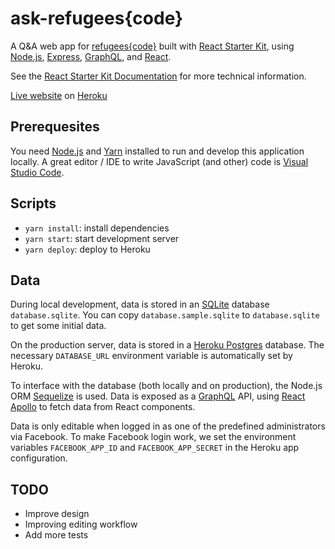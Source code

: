 # ask-refugees{code}

A Q&A web app for [refugees{code}](http://www.refugeescode.at/) built with [React Starter Kit](https://reactstarter.com/), using [Node.js](https://nodejs.org/), [Express](http://expressjs.com/), [GraphQL](http://graphql.org/), and
[React](https://facebook.github.io/react/).

See the [React Starter Kit Documentation](https://github.com/kriasoft/react-starter-kit/tree/master/docs) for more technical information.

[Live website](https://ask-refugeescode.herokuapp.com/) on [Heroku](https://www.heroku.com/)

## Prerequesites

You need [Node.js](https://nodejs.org/) and [Yarn](https://yarnpkg.com/en/) installed to run and develop this application locally. A great editor / IDE to write JavaScript (and other) code is [Visual Studio Code](https://code.visualstudio.com/).

## Scripts

* `yarn install`: install dependencies
* `yarn start`: start development server
* `yarn deploy`: deploy to Heroku

## Data

During local development, data is stored in an [SQLite](https://www.sqlite.org/) database `database.sqlite`. You can copy `database.sample.sqlite` to `database.sqlite` to get some initial data.

On the production server, data is stored in a [Heroku Postgres](https://www.heroku.com/postgres) database. The necessary `DATABASE_URL` environment variable is automatically set by Heroku.

To interface with the database (both locally and on production), the Node.js ORM [Sequelize](http://docs.sequelizejs.com/) is used. Data is exposed as a [GraphQL](http://graphql.org/) API, using [React Apollo](https://github.com/apollographql/react-apollo) to fetch data from React components.

Data is only editable when logged in as one of the predefined administrators via Facebook. To make Facebook login work, we set the environment variables `FACEBOOK_APP_ID` and `FACEBOOK_APP_SECRET` in the Heroku app configuration.

## TODO

* Improve design
* Improving editing workflow
* Add more tests
